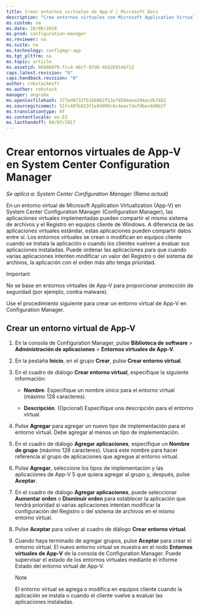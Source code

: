 ```yaml
---
title: Crear entornos virtuales de App-V | Microsoft Docs
description: "Cree entornos virtuales con Microsoft Application Virtualization para que las aplicaciones puedan compartir datos entre sí."
ms.custom: na
ms.date: 10/06/2016
ms.prod: configuration-manager
ms.reviewer: na
ms.suite: na
ms.technology: configmgr-app
ms.tgt_pltfrm: na
ms.topic: article
ms.assetid: b6b86078-fcc4-46cf-87d6-4b52b914b712
caps.latest.revision: "6"
caps.handback.revision: "0"
author: robstackmsft
ms.author: robstack
manager: angrobe
ms.openlocfilehash: 377ed9732fb16b062f53e78504aea394acdb7462
ms.sourcegitcommit: 51fc48fb023f1e8d995c6c4eacfda7dbec4d0b2f
ms.translationtype: HT
ms.contentlocale: es-ES
ms.lasthandoff: 08/07/2017
---
```

# <a name="create-app-v-virtual-environments-in-system-center-configuration-manager"></a>Crear entornos virtuales de App-V en System Center Configuration Manager

*Se aplica a: System Center Configuration Manager (Rama actual)*

En un entorno virtual de Microsoft Application Virtualization (App-V) en System Center Configuration Manager (Configuration Manager), las aplicaciones virtuales implementadas pueden compartir el mismo sistema de archivos y el Registro en equipos cliente de Windows. A diferencia de las aplicaciones virtuales estándar, estas aplicaciones pueden compartir datos entre sí. Los entornos virtuales se crean o modifican en equipos cliente cuando se instala la aplicación o cuando los clientes vuelven a evaluar sus aplicaciones instaladas. Puede ordenar las aplicaciones para que cuando varias aplicaciones intenten modificar un valor del Registro o del sistema de archivos, la aplicación con el orden más alto tenga prioridad.  

> [!IMPORTANT]  
>  No se base en entornos virtuales de App-V para proporcionar protección de seguridad (por ejemplo, contra malware).  

 Use el procedimiento siguiente para crear un entorno virtual de App-V en Configuration Manager.  

## <a name="create-an-app-v-virtual-environment"></a>Crear un entorno virtual de App-V  

1.  En la consola de Configuration Manager, pulse **Biblioteca de software** > **Administración de aplicaciones** > **Entornos virtuales de App-V**.  

3.  En la pestaña **Inicio**, en el grupo **Crear**, pulse **Crear entorno virtual**.  

4.  En el cuadro de diálogo **Crear entorno virtual**, especifique la siguiente información:  

    -   **Nombre**.  Especifique un nombre único para el entorno virtual (máximo 128 caracteres).  

    -   **Descripción**. (Opcional) Especifique una descripción para el entorno virtual.  

5.  Pulse **Agregar** para agregar un nuevo tipo de implementación para el entorno virtual. Debe agregar al menos un tipo de implementación.  

6.  En el cuadro de diálogo **Agregar aplicaciones**, especifique un **Nombre de grupo** (máximo 128 caracteres). Usará este nombre para hacer referencia al grupo de aplicaciones que agregue al entorno virtual.  

7.  Pulse **Agregar**, seleccione los tipos de implementación y las aplicaciones de App-V 5 que quiera agregar al grupo y, después, pulse **Aceptar**.  

8.  En el cuadro de diálogo **Agregar aplicaciones**, puede seleccionar **Aumentar orden** o **Disminuir orden** para establecer la aplicación que tendrá prioridad si varias aplicaciones intentan modificar la configuración del Registro o del sistema de archivos en el mismo entorno virtual.  

9. Pulse **Aceptar** para volver al cuadro de diálogo **Crear entorno virtual**.  

10. Cuando haya terminado de agregar grupos, pulse **Aceptar** para crear el entorno virtual. El nuevo entorno virtual se muestra en el nodo **Entornos virtuales de App-V** de la consola de Configuration Manager. Puede supervisar el estado de los entornos virtuales mediante el informe Estado del entorno virtual de App-V.  

    > [!NOTE]  
    >  El entorno virtual se agrega o modifica en equipos cliente cuando la aplicación se instala o cuando el cliente vuelve a evaluar las aplicaciones instaladas.  
